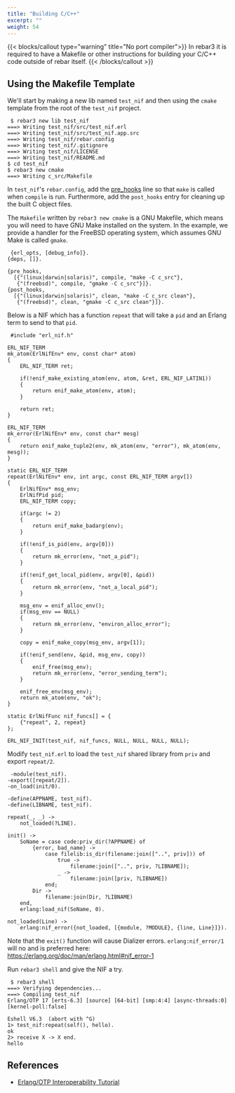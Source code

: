 ```yaml
---
title: "Building C/C++"
excerpt: ""
weight: 54
---
```


{{< blocks/callout type="warning" title="No port compiler">}}
In rebar3 it is required to have a Makefile or other instructions for building your C/C++ code outside of rebar itself.
{{< /blocks/callout >}}


## Using the Makefile Template

We'll start by making a new lib named `test_nif` and then using the `cmake` template from the root of the `test_nif` project.

	 $ rebar3 new lib test_nif
	===> Writing test_nif/src/test_nif.erl
	===> Writing test_nif/src/test_nif.app.src
	===> Writing test_nif/rebar.config
	===> Writing test_nif/.gitignore
	===> Writing test_nif/LICENSE
	===> Writing test_nif/README.md
	$ cd test_nif
	$ rebar3 new cmake
	===> Writing c_src/Makefile 
In `test_nif`'s `rebar.config`, add the [pre_hooks](http://www.rebar3.org/v3.0/docs/configuration#hooks) line so that `make` is called when `compile` is run. Furthermore, add the `post_hooks` entry for cleaning up the built C object files.



The `Makefile` written by `rebar3 new cmake` is a GNU Makefile, which means you will need to have GNU Make installed on the system. In the example, we provide a handler for the FreeBSD operating system, which assumes GNU Make is called `gmake`.

	 {erl_opts, [debug_info]}.
	{deps, []}.
	
	{pre_hooks,
	  [{"(linux|darwin|solaris)", compile, "make -C c_src"},
	   {"(freebsd)", compile, "gmake -C c_src"}]}.
	{post_hooks,
	  [{"(linux|darwin|solaris)", clean, "make -C c_src clean"},
	   {"(freebsd)", clean, "gmake -C c_src clean"}]}. 
Below is a NIF which has a function `repeat` that will take a `pid` and an Erlang term to send to that `pid`.

	 #include "erl_nif.h"
	
	ERL_NIF_TERM
	mk_atom(ErlNifEnv* env, const char* atom)
	{
	    ERL_NIF_TERM ret;
	
	    if(!enif_make_existing_atom(env, atom, &ret, ERL_NIF_LATIN1))
	    {
	        return enif_make_atom(env, atom);
	    }
	
	    return ret;
	}
	
	ERL_NIF_TERM
	mk_error(ErlNifEnv* env, const char* mesg)
	{
	    return enif_make_tuple2(env, mk_atom(env, "error"), mk_atom(env, mesg));
	}
	
	static ERL_NIF_TERM
	repeat(ErlNifEnv* env, int argc, const ERL_NIF_TERM argv[])
	{
	    ErlNifEnv* msg_env;
	    ErlNifPid pid;
	    ERL_NIF_TERM copy;
	
	    if(argc != 2)
	    {
	        return enif_make_badarg(env);
	    }
	
	    if(!enif_is_pid(env, argv[0]))
	    {
	        return mk_error(env, "not_a_pid");
	    }
	
	    if(!enif_get_local_pid(env, argv[0], &pid))
	    {
	        return mk_error(env, "not_a_local_pid");
	    }
	
	    msg_env = enif_alloc_env();
	    if(msg_env == NULL)
	    {
	        return mk_error(env, "environ_alloc_error");
	    }
	
	    copy = enif_make_copy(msg_env, argv[1]);
	
	    if(!enif_send(env, &pid, msg_env, copy))
	    {
	        enif_free(msg_env);
	        return mk_error(env, "error_sending_term");
	    }
	
	    enif_free_env(msg_env);
	    return mk_atom(env, "ok");
	}
	
	static ErlNifFunc nif_funcs[] = {
	    {"repeat", 2, repeat}
	};
	
	ERL_NIF_INIT(test_nif, nif_funcs, NULL, NULL, NULL, NULL);
	 
Modify `test_nif.erl` to load the `test_nif` shared library from `priv` and export `repeat/2`.

	 -module(test_nif).
	-export([repeat/2]).
	-on_load(init/0).
	
	-define(APPNAME, test_nif).
	-define(LIBNAME, test_nif).
	
	repeat(_, _) ->
	    not_loaded(?LINE).
	
	init() ->
	    SoName = case code:priv_dir(?APPNAME) of
	        {error, bad_name} ->
	            case filelib:is_dir(filename:join(["..", priv])) of
	                true ->
	                    filename:join(["..", priv, ?LIBNAME]);
	                _ ->
	                    filename:join([priv, ?LIBNAME])
	            end;
	        Dir ->
	            filename:join(Dir, ?LIBNAME)
	    end,
	    erlang:load_nif(SoName, 0).
	
	not_loaded(Line) ->
	    erlang:nif_error({not_loaded, [{module, ?MODULE}, {line, Line}]}).
	 
Note that the `exit()` function will cause Dializer errors.  `erlang:nif_error/1` will no and is preferred here:  https://erlang.org/doc/man/erlang.html#nif_error-1



Run `rebar3 shell` and give the NIF a try.

	 $ rebar3 shell
	===> Verifying dependencies...
	===> Compiling test_nif
	Erlang/OTP 17 [erts-6.3] [source] [64-bit] [smp:4:4] [async-threads:0] [kernel-poll:false]
	
	Eshell V6.3  (abort with ^G)
	1> test_nif:repeat(self(), hello).
	ok
	2> receive X -> X end.
	hello 


## References

  * [Erlang/OTP Interoperability Tutorial](http://www.erlang.org/doc/tutorial/introduction.html)
